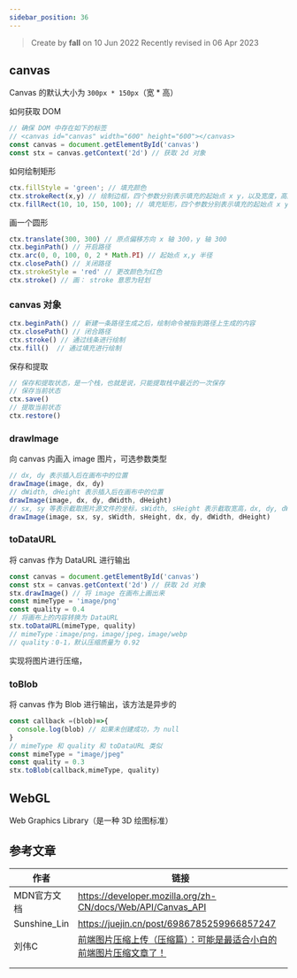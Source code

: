 ```yaml
---
sidebar_position: 36
---
```


> Create by **fall** on 10 Jun 2022
> Recently revised in 06 Apr 2023

## canvas

Canvas 的默认大小为 `300px * 150px`（宽 * 高）

如何获取 DOM

```js
// 确保 DOM 中存在如下的标签
// <canvas id="canvas" width="600" height="600"></canvas>
const canvas = document.getElementById('canvas')
const stx = canvas.getContext('2d') // 获取 2d 对象
```

如何绘制矩形

```js
ctx.fillStyle = 'green'; // 填充颜色
ctx.strokeRect(x,y) // 绘制边框，四个参数分别表示填充的起始点 x y，以及宽度，高度
ctx.fillRect(10, 10, 150, 100); // 填充矩形，四个参数分别表示填充的起始点 x y，以及宽度，高度
```

画一个圆形

```js
ctx.translate(300, 300) // 原点偏移方向 x 轴 300，y 轴 300
ctx.beginPath() // 开启路径
ctx.arc(0, 0, 100, 0, 2 * Math.PI) // 起始点 x,y 半径
ctx.closePath() // 关闭路径
ctx.strokeStyle = 'red' // 更改颜色为红色
ctx.stroke() // 画： stroke 意思为轻划
```

### canvas 对象

```js
ctx.beginPath() // 新建一条路径生成之后，绘制命令被指到路径上生成的内容
ctx.closePath() // 闭合路径
ctx.stroke() // 通过线条进行绘制
ctx.fill()  // 通过填充进行绘制
```

保存和提取

```js
// 保存和提取状态，是一个栈，也就是说，只能提取栈中最近的一次保存
// 保存当前状态
ctx.save()
// 提取当前状态
ctx.restore()
```

### drawImage

向 canvas 内画入 image 图片，可选参数类型

```js
// dx, dy 表示插入后在画布中的位置
drawImage(image, dx, dy)
// dWidth, dHeight 表示插入后在画布中的位置
drawImage(image, dx, dy, dWidth, dHeight)
// sx, sy 等表示截取图片源文件的坐标，sWidth, sHeight 表示截取宽高，dx, dy, dWidth, dHeight 表示插入后的位置和宽高
drawImage(image, sx, sy, sWidth, sHeight, dx, dy, dWidth, dHeight)
```

### toDataURL

将 canvas 作为 DataURL 进行输出

```js
const canvas = document.getElementById('canvas')
const stx = canvas.getContext('2d') // 获取 2d 对象
stx.drawImage() // 将 image 在画布上画出来
const mimeType = 'image/png'
const quality = 0.4
// 将画布上的内容转换为 DataURL
stx.toDataURL(mimeType, quality)
// mimeType：image/png，image/jpeg，image/webp
// quality：0-1，默认压缩质量为 0.92
```

实现将图片进行压缩，

### toBlob

将 canvas 作为 Blob 进行输出，该方法是异步的

```js
const callback =(blob)=>{
  console.log(blob) // 如果未创建成功，为 null
} 
// mimeType 和 quality 和 toDataURL 类似
const mimeType = "image/jpeg"
const quality = 0.3
stx.toBlob(callback,mimeType, quality)
```

## WebGL

Web Graphics Library（是一种 3D 绘图标准）

## 参考文章

| 作者         | 链接                                                         |
| ------------ | ------------------------------------------------------------ |
| MDN官方文档  | https://developer.mozilla.org/zh-CN/docs/Web/API/Canvas_API  |
| Sunshine_Lin | https://juejin.cn/post/6986785259966857247                   |
| 刘伟C        | [前端图片压缩上传（压缩篇）：可能是最适合小白的前端图片压缩文章了！](https://juejin.cn/post/6844903495703904263) |
|              |                                                              |
|              |                                                              |

